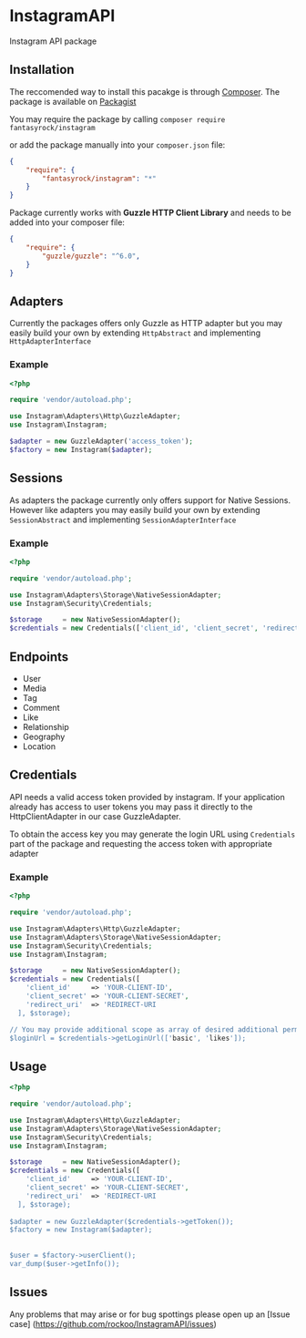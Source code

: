 # InstagramAPI

Instagram API package

## Installation

The reccomended way to install this pacakge is through [Composer](https://getcomposer.org). The package is available on [Packagist](https://packagist.org/packages/fantasyrock/instagram)

You may require the package by calling `composer require fantasyrock/instagram`

or add the package manually into your `composer.json` file:

```json
{
    "require": {
        "fantasyrock/instagram": "*"
    }
}
```

Package currently works with **Guzzle HTTP Client Library** and needs to be added into your composer file:

```json
{
    "require": {
        "guzzle/guzzle": "^6.0",
    }
}
```

## Adapters

Currently the packages offers only Guzzle as HTTP adapter but you may easily build your own by extending `HttpAbstract` and implementing `HttpAdapterInterface`

### Example
```php
<?php 

require 'vendor/autoload.php';

use Instagram\Adapters\Http\GuzzleAdapter;
use Instagram\Instagram;

$adapter = new GuzzleAdapter('access_token');
$factory = new Instagram($adapter);
```

## Sessions

As adapters the package currently only offers support for Native Sessions. However like adapters you may easily build your own by extending `SessionAbstract` and implementing `SessionAdapterInterface`

### Example
```php
<?php 

require 'vendor/autoload.php';

use Instagram\Adapters\Storage\NativeSessionAdapter;
use Instagram\Security\Credentials;

$storage     = new NativeSessionAdapter();
$credentials = new Credentials(['client_id', 'client_secret', 'redirect_uri'], $storage);
```

## Endpoints

* User
* Media
* Tag
* Comment
* Like
* Relationship
* Geography
* Location


## Credentials

API needs a valid access token provided by instagram. If your application already has access to user tokens you may pass
it directly to the HttpClientAdapter in our case GuzzleAdapter.

To obtain the access key you may generate the login URL using `Credentials` part of the package and requesting the access token with appropriate adapter

### Example

```php
<?php

require 'vendor/autoload.php';

use Instagram\Adapters\Http\GuzzleAdapter;
use Instagram\Adapters\Storage\NativeSessionAdapter;
use Instagram\Security\Credentials;
use Instagram\Instagram;

$storage     = new NativeSessionAdapter();
$credentials = new Credentials([
    'client_id'     => 'YOUR-CLIENT-ID',
    'client_secret' => 'YOUR-CLIENT-SECRET',
    'redirect_uri'  => 'REDIRECT-URI
  ], $storage);

// You may provide additional scope as array of desired additional permissions
$loginUrl = $credentials->getLoginUrl(['basic', 'likes']);
```

## Usage
```php
<?php 

require 'vendor/autoload.php';

use Instagram\Adapters\Http\GuzzleAdapter;
use Instagram\Adapters\Storage\NativeSessionAdapter;
use Instagram\Security\Credentials;
use Instagram\Instagram;

$storage     = new NativeSessionAdapter();
$credentials = new Credentials([
    'client_id'     => 'YOUR-CLIENT-ID', 
    'client_secret' => 'YOUR-CLIENT-SECRET', 
    'redirect_uri'  => 'REDIRECT-URI
  ], $storage);
  
$adapter = new GuzzleAdapter($credentials->getToken());  
$factory = new Instagram($adapter);
  
  
$user = $factory->userClient();
var_dump($user->getInfo());
```

## Issues

Any problems that may arise or for bug spottings please open up an [Issue case] (https://github.com/rockoo/InstagramAPI/issues)
